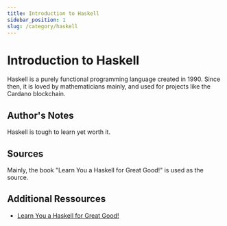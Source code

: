 ```yaml
---
title: Introduction to Haskell
sidebar_position: 1
slug: /category/haskell
---
```


# Introduction to Haskell

Haskell is a purely functional programming language created in 1990.
Since then, it is loved by mathematicians mainly, and used for projects like the Cardano blockchain.

## Author's Notes

Haskell is tough to learn yet worth it.

## Sources

Mainly, the book "Learn You a Haskell for Great Good!" is used as the source.

## Additional Ressources

-  [Learn You a Haskell for Great Good!](http://learnyouahaskell.com/chapters)
